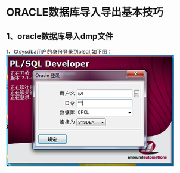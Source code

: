 # ORACLE数据库导入导出基本技巧
## 1、oracle数据库导入dmp文件

1、以sysdba用户的身份登录到plsql,如下图：
![image](https://github.com/liertao/ORACLE/blob/master/images/loginplsql.png)
